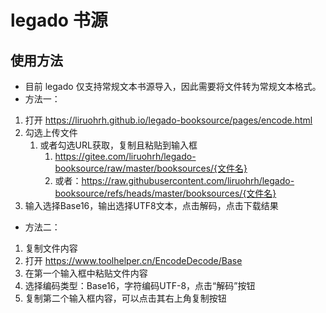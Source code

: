 # legado 书源

## 使用方法

- 目前 legado 仅支持常规文本书源导入，因此需要将文件转为常规文本格式。
- 方法一：
1. 打开 https://liruohrh.github.io/legado-booksource/pages/encode.html
2. 勾选上传文件
   1. 或者勾选URL获取，复制且粘贴到输入框
      1. https://gitee.com/liruohrh/legado-booksource/raw/master/booksources/{文件名}
      2. 或者：https://raw.githubusercontent.com/liruohrh/legado-booksource/refs/heads/master/booksources/{文件名}
3. 输入选择Base16，输出选择UTF8文本，点击解码，点击下载结果
- 方法二：
1. 复制文件内容
2. 打开 https://www.toolhelper.cn/EncodeDecode/Base
3. 在第一个输入框中粘贴文件内容
4. 选择编码类型：Base16，字符编码UTF-8，点击“解码”按钮
5. 复制第二个输入框内容，可以点击其右上角复制按钮
